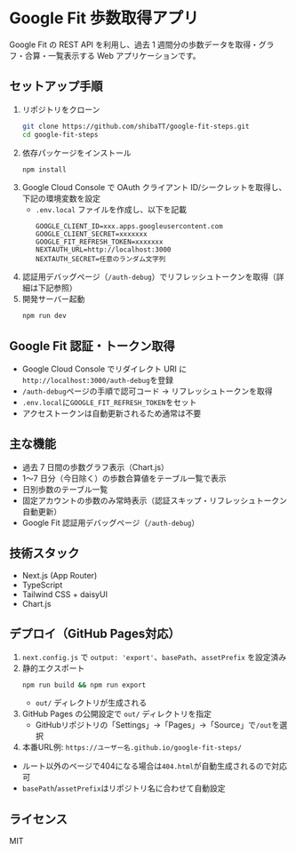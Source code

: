 # Google Fit 歩数取得アプリ

Google Fit の REST API を利用し、過去 1 週間分の歩数データを取得・グラフ・合算・一覧表示する Web アプリケーションです。

## セットアップ手順

1. リポジトリをクローン
    ```bash
    git clone https://github.com/shibaTT/google-fit-steps.git
    cd google-fit-steps
    ```
2. 依存パッケージをインストール
    ```bash
    npm install
    ```
3. Google Cloud Console で OAuth クライアント ID/シークレットを取得し、下記の環境変数を設定
    - `.env.local` ファイルを作成し、以下を記載
        ```env
        GOOGLE_CLIENT_ID=xxx.apps.googleusercontent.com
        GOOGLE_CLIENT_SECRET=xxxxxxx
        GOOGLE_FIT_REFRESH_TOKEN=xxxxxxx
        NEXTAUTH_URL=http://localhost:3000
        NEXTAUTH_SECRET=任意のランダム文字列
        ```
4. 認証用デバッグページ（`/auth-debug`）でリフレッシュトークンを取得（詳細は下記参照）
5. 開発サーバー起動
    ```bash
    npm run dev
    ```

## Google Fit 認証・トークン取得

-   Google Cloud Console でリダイレクト URI に`http://localhost:3000/auth-debug`を登録
-   `/auth-debug`ページの手順で認可コード → リフレッシュトークンを取得
-   `.env.local`に`GOOGLE_FIT_REFRESH_TOKEN`をセット
-   アクセストークンは自動更新されるため通常は不要

## 主な機能

-   過去 7 日間の歩数グラフ表示（Chart.js）
-   1〜7 日分（今日除く）の歩数合算値をテーブル一覧で表示
-   日別歩数のテーブル一覧
-   固定アカウントの歩数のみ常時表示（認証スキップ・リフレッシュトークン自動更新）
-   Google Fit 認証用デバッグページ（`/auth-debug`）

## 技術スタック

-   Next.js (App Router)
-   TypeScript
-   Tailwind CSS + daisyUI
-   Chart.js

## デプロイ（GitHub Pages対応）

1. `next.config.js` で `output: 'export'`、`basePath`、`assetPrefix` を設定済み
2. 静的エクスポート
    ```bash
    npm run build && npm run export
    ```
    - `out/` ディレクトリが生成される
3. GitHub Pages の公開設定で `out/` ディレクトリを指定
    - GitHubリポジトリの「Settings」→「Pages」→「Source」で`/out`を選択
4. 本番URL例: `https://ユーザー名.github.io/google-fit-steps/`

- ルート以外のページで404になる場合は`404.html`が自動生成されるので対応可
- `basePath`/`assetPrefix`はリポジトリ名に合わせて自動設定

## ライセンス

MIT

